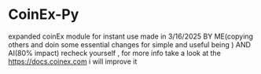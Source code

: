 # CoinEx-Py
expanded coinEx module for instant use made in 3/16/2025 BY ME(copying others and doin some essential changes for simple and useful being ) AND AI(80% impact) 
recheck yourself , for more info take a look at the https://docs.coinex.com
i will improve it
